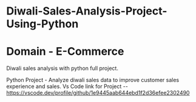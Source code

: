 # Diwali-Sales-Analysis-Project-Using-Python
# Domain - E-Commerce
Diwali sales analysis with python full project.

Python Project - Analyze diwali sales data to improve customer sales experience and sales.
Vs Code link for Project --  https://vscode.dev/profile/github/1e9445aab644ebd1f2d36efee2302490
